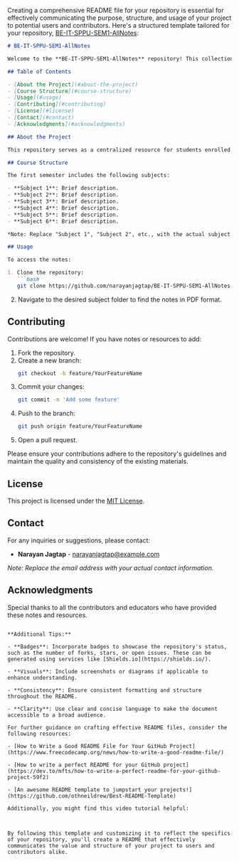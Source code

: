 Creating a comprehensive README file for your repository is essential for effectively communicating the purpose, structure, and usage of your project to potential users and contributors. Here's a structured template tailored for your repository, [BE-IT-SPPU-SEM1-AllNotes](https://github.com/narayanjagtap/BE-IT-SPPU-SEM1-AllNotes):

```markdown
# BE-IT-SPPU-SEM1-AllNotes

Welcome to the **BE-IT-SPPU-SEM1-AllNotes** repository! This collection encompasses comprehensive notes for the first semester of the Bachelor of Engineering in Information Technology (BE-IT) program at Savitribai Phule Pune University (SPPU).

## Table of Contents

- [About the Project](#about-the-project)
- [Course Structure](#course-structure)
- [Usage](#usage)
- [Contributing](#contributing)
- [License](#license)
- [Contact](#contact)
- [Acknowledgments](#acknowledgments)

## About the Project

This repository serves as a centralized resource for students enrolled in the BE-IT program at SPPU, providing detailed notes and study materials for all subjects in the first semester. The aim is to facilitate learning and provide easy access to quality educational content.

## Course Structure

The first semester includes the following subjects:

- **Subject 1**: Brief description.
- **Subject 2**: Brief description.
- **Subject 3**: Brief description.
- **Subject 4**: Brief description.
- **Subject 5**: Brief description.
- **Subject 6**: Brief description.

*Note: Replace "Subject 1", "Subject 2", etc., with the actual subject names and provide brief descriptions for each.*

## Usage

To access the notes:

1. Clone the repository:
   ```bash
   git clone https://github.com/narayanjagtap/BE-IT-SPPU-SEM1-AllNotes.git
   ```
2. Navigate to the desired subject folder to find the notes in PDF format.

## Contributing

Contributions are welcome! If you have notes or resources to add:

1. Fork the repository.
2. Create a new branch:
   ```bash
   git checkout -b feature/YourFeatureName
   ```
3. Commit your changes:
   ```bash
   git commit -m 'Add some feature'
   ```
4. Push to the branch:
   ```bash
   git push origin feature/YourFeatureName
   ```
5. Open a pull request.

Please ensure your contributions adhere to the repository's guidelines and maintain the quality and consistency of the existing materials.

## License

This project is licensed under the [MIT License](LICENSE).

## Contact

For any inquiries or suggestions, please contact:

- **Narayan Jagtap** - [narayanjagtap@example.com](mailto:narayanjagtap@example.com)

*Note: Replace the email address with your actual contact information.*

## Acknowledgments

Special thanks to all the contributors and educators who have provided these notes and resources.

```

**Additional Tips:**

- **Badges**: Incorporate badges to showcase the repository's status, such as the number of forks, stars, or open issues. These can be generated using services like [Shields.io](https://shields.io/).

- **Visuals**: Include screenshots or diagrams if applicable to enhance understanding.

- **Consistency**: Ensure consistent formatting and structure throughout the README.

- **Clarity**: Use clear and concise language to make the document accessible to a broad audience.

For further guidance on crafting effective README files, consider the following resources:

- [How to Write a Good README File for Your GitHub Project](https://www.freecodecamp.org/news/how-to-write-a-good-readme-file/)

- [How to write a perfect README for your GitHub project](https://dev.to/mfts/how-to-write-a-perfect-readme-for-your-github-project-59f2)

- [An awesome README template to jumpstart your projects!](https://github.com/othneildrew/Best-README-Template)

Additionally, you might find this video tutorial helpful:



By following this template and customizing it to reflect the specifics of your repository, you'll create a README that effectively communicates the value and structure of your project to users and contributors alike. 
